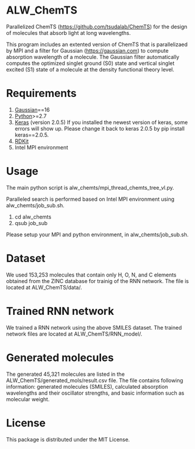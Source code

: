 # ALW_ChemTS
Parallelized ChemTS (https://github.com/tsudalab/ChemTS) for the design of molecules that absorb light at long wavelengths. 

This program includes an extented version of ChemTS that is parallelizaed by MPI and a filter for Gaussian (https://gaussian.com) to compute absorption wavelength of a molecule. The Gaussian filter automatically computes the optimized singlet ground (S0) state and vertical singlet excited (S1) state of a molecule at the density functional theory level.

# Requirements
1. [Gaussian](https://gaussian.com)==16
2. [Python](https://www.anaconda.com/download/)>=2.7 
3. [Keras](https://github.com/fchollet/keras) (version 2.0.5) If you installed the newest version of keras, some errors will show up. Please change it back to keras 2.0.5 by pip install keras==2.0.5. 
4. [RDKit](https://anaconda.org/rdkit/rdkit)
5. Intel MPI environment

# Usage

The main python script is alw_chemts/mpi_thread_chemts_tree_vl.py. 

Paralleled search is performed based on Intel MPI environment using alw_chemts/job_sub.sh.

1. cd alw_chemts
2. qsub job_sub

Please setup your MPI and python environment, in alw_chemts/job_sub.sh.

# Dataset
We used 153,253 molecules that contain only H, O, N, and C elements obtained from the ZINC database for trainig of the RNN network.
The file is located at ALW_ChemTS/data/.

# Trained RNN network
We trained a RNN network using the above SMILES dataset. The trained network files are located at ALW_ChemTS/RNN_model/. 

# Generated molecules
The generated 45,321 molecules are listed in the ALW_ChemTS/generated_mols/result.csv file. The file contains following information: generated molecules (SMILES), calculated absorption wavelengths and their oscillator strengths, and basic information such as molecular weight.

# License
This package is distributed under the MIT License.

